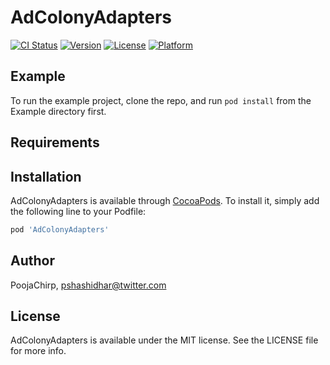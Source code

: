# AdColonyAdapters

[![CI Status](http://img.shields.io/travis/PoojaChirp/AdColonyAdapters.svg?style=flat)](https://travis-ci.org/PoojaChirp/AdColonyAdapters)
[![Version](https://img.shields.io/cocoapods/v/AdColonyAdapters.svg?style=flat)](http://cocoapods.org/pods/AdColonyAdapters)
[![License](https://img.shields.io/cocoapods/l/AdColonyAdapters.svg?style=flat)](http://cocoapods.org/pods/AdColonyAdapters)
[![Platform](https://img.shields.io/cocoapods/p/AdColonyAdapters.svg?style=flat)](http://cocoapods.org/pods/AdColonyAdapters)

## Example

To run the example project, clone the repo, and run `pod install` from the Example directory first.

## Requirements

## Installation

AdColonyAdapters is available through [CocoaPods](http://cocoapods.org). To install
it, simply add the following line to your Podfile:

```ruby
pod 'AdColonyAdapters'
```

## Author

PoojaChirp, pshashidhar@twitter.com

## License

AdColonyAdapters is available under the MIT license. See the LICENSE file for more info.
